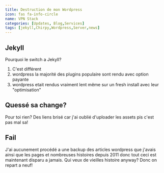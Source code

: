 ```yaml
---
title: Destruction de mon Wordpress
icon: fas fa-info-circle
name: VPN Stack
categories: [Updates, Blog,Services]
tags: [jekyll,Chirpy,Wordpress,Server,news]
---
```

## Jekyll
Pourquoi le switch a Jekyll?
1. C'est différent
2. wordpress la majorité des plugins populaire sont rendu avec option payante
3. wordpress etait rendus vraiment lent même sur un fresh install avec leur "optimisation"


## Quessé sa change?
Pour toi rien? Des liens brisé car j'ai oublié d'uploader les assets pis c'est pas mal sa!

## Fail
J'ai aucunement procédé a une backup des articles wordpress que j'avais ainsi que les pages et nombreuses histoires depuis 2011 donc tout ceci est maintenant disparu a jamais. Qui veux de vieilles histoire anyway? Donc on repart a neuf!



